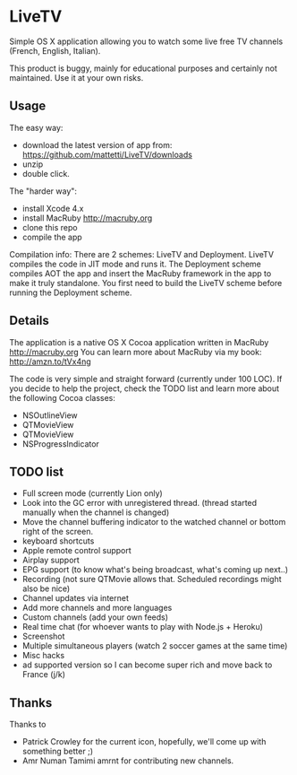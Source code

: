 # LiveTV

Simple OS X application allowing you to watch some live free TV
channels (French, English, Italian).

This product is buggy, mainly for educational purposes and certainly not
maintained. Use it at your own risks.

## Usage

The easy way: 

* download the latest version of app from: https://github.com/mattetti/LiveTV/downloads
* unzip 
* double click.

The "harder way": 

* install Xcode 4.x
* install MacRuby http://macruby.org
* clone this repo
* compile the app

Compilation info: There are 2 schemes: LiveTV and Deployment.
LiveTV compiles the code in JIT mode and runs it. 
The Deployment scheme compiles AOT the app and insert the MacRuby framework in the app to make it truly standalone.
You first need to build the LiveTV scheme before running the
Deployment scheme.


## Details

The application is a native OS X Cocoa application written in MacRuby
http://macruby.org You can learn more about MacRuby via my book: http://amzn.to/tVx4ng

The code is very simple and straight forward (currently under 100 LOC).
If you decide to help the project, check the TODO list and learn more
about the following Cocoa classes:

* NSOutlineView
* QTMovieView
* QTMovieView
* NSProgressIndicator

## TODO list

* Full screen mode (currently Lion only)
* Look into the GC error with unregistered thread. (thread started manually when the channel is changed)
* Move the channel buffering indicator to the watched channel or bottom right of the screen.
* keyboard shortcuts
* Apple remote control support
* Airplay support
* EPG support (to know what's being broadcast, what's coming up next..)
* Recording (not sure QTMovie allows that. Scheduled recordings might also be nice)
* Channel updates via internet
* Add more channels and more languages
* Custom channels (add your own feeds)
* Real time chat (for whoever wants to play with Node.js + Heroku)
* Screenshot
* Multiple simultaneous players (watch 2 soccer games at the same time)
* Misc hacks
* ad supported version so I can become super rich and move back to France (j/k)

## Thanks

Thanks to 
* Patrick Crowley for the current icon, hopefully, we'll come up
with something better ;)
* Amr Numan Tamimi amrnt for contributing new channels.
